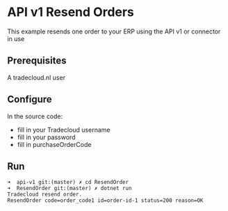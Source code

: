 # API v1 Resend Orders

This example resends one order to your ERP using the API v1 or connector in use

## Prerequisites

A tradecloud.nl user

## Configure

In the source code:
- fill in your Tradecloud username
- fill in your password
- fill in purchaseOrderCode

## Run

```
➜  api-v1 git:(master) ✗ cd ResendOrder
➜  ResendOrder git:(master) ✗ dotnet run
Tradecloud resend order.
ResendOrder code=order_code1 id=order-id-1 status=200 reason=OK
```
